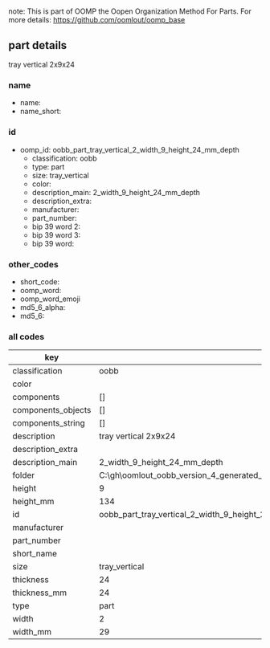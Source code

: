 #   

note: This is part of OOMP the Oopen Organization Method For Parts. For more details: https://github.com/oomlout/oomp_base

##  part details



tray vertical 2x9x24

### name
* name: 
* name_short: 
### id
* oomp_id: oobb_part_tray_vertical_2_width_9_height_24_mm_depth
  * classification: oobb
  * type: part
  * size: tray_vertical
  * color: 
  * description_main: 2_width_9_height_24_mm_depth
  * description_extra: 
  * manufacturer: 
  * part_number: 
  * bip 39 word 2: 
  * bip 39 word 3: 
  * bip 39 word: 

### other_codes
* short_code: 
* oomp_word: 
* oomp_word_emoji 
* md5_6_alpha: 
* md5_6: 









### all codes 
| key | value |  
| --- | --- |  
| classification | oobb |  
| color |  |  
| components | [] |  
| components_objects | [] |  
| components_string | [] |  
| description | tray vertical 2x9x24 |  
| description_extra |  |  
| description_main | 2_width_9_height_24_mm_depth |  
| folder | C:\gh\oomlout_oobb_version_4_generated_parts\things\oobb_part_tray_vertical_2_width_9_height_24_mm_depth |  
| height | 9 |  
| height_mm | 134 |  
| id | oobb_part_tray_vertical_2_width_9_height_24_mm_depth |  
| manufacturer |  |  
| part_number |  |  
| short_name |  |  
| size | tray_vertical |  
| thickness | 24 |  
| thickness_mm | 24 |  
| type | part |  
| width | 2 |  
| width_mm | 29 |  
